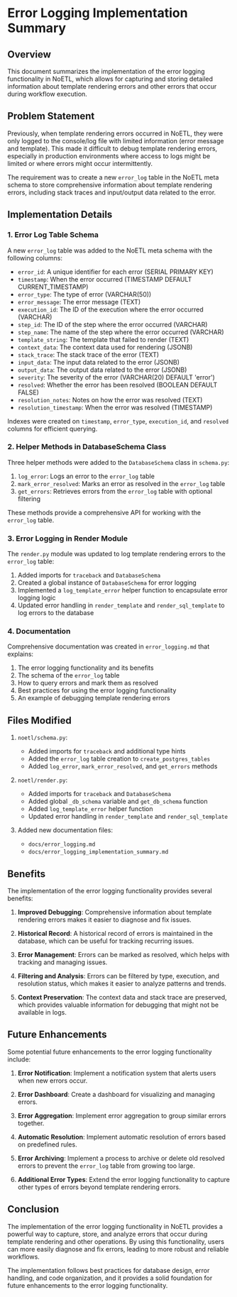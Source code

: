 # Error Logging Implementation Summary

## Overview

This document summarizes the implementation of the error logging functionality in NoETL, which allows for capturing and storing detailed information about template rendering errors and other errors that occur during workflow execution.

## Problem Statement

Previously, when template rendering errors occurred in NoETL, they were only logged to the console/log file with limited information (error message and template). This made it difficult to debug template rendering errors, especially in production environments where access to logs might be limited or where errors might occur intermittently.

The requirement was to create a new `error_log` table in the NoETL meta schema to store comprehensive information about template rendering errors, including stack traces and input/output data related to the error.

## Implementation Details

### 1. Error Log Table Schema

A new `error_log` table was added to the NoETL meta schema with the following columns:

- `error_id`: A unique identifier for each error (SERIAL PRIMARY KEY)
- `timestamp`: When the error occurred (TIMESTAMP DEFAULT CURRENT_TIMESTAMP)
- `error_type`: The type of error (VARCHAR(50))
- `error_message`: The error message (TEXT)
- `execution_id`: The ID of the execution where the error occurred (VARCHAR)
- `step_id`: The ID of the step where the error occurred (VARCHAR)
- `step_name`: The name of the step where the error occurred (VARCHAR)
- `template_string`: The template that failed to render (TEXT)
- `context_data`: The context data used for rendering (JSONB)
- `stack_trace`: The stack trace of the error (TEXT)
- `input_data`: The input data related to the error (JSONB)
- `output_data`: The output data related to the error (JSONB)
- `severity`: The severity of the error (VARCHAR(20) DEFAULT 'error')
- `resolved`: Whether the error has been resolved (BOOLEAN DEFAULT FALSE)
- `resolution_notes`: Notes on how the error was resolved (TEXT)
- `resolution_timestamp`: When the error was resolved (TIMESTAMP)

Indexes were created on `timestamp`, `error_type`, `execution_id`, and `resolved` columns for efficient querying.

### 2. Helper Methods in DatabaseSchema Class

Three helper methods were added to the `DatabaseSchema` class in `schema.py`:

1. `log_error`: Logs an error to the `error_log` table
2. `mark_error_resolved`: Marks an error as resolved in the `error_log` table
3. `get_errors`: Retrieves errors from the `error_log` table with optional filtering

These methods provide a comprehensive API for working with the `error_log` table.

### 3. Error Logging in Render Module

The `render.py` module was updated to log template rendering errors to the `error_log` table:

1. Added imports for `traceback` and `DatabaseSchema`
2. Created a global instance of `DatabaseSchema` for error logging
3. Implemented a `log_template_error` helper function to encapsulate error logging logic
4. Updated error handling in `render_template` and `render_sql_template` to log errors to the database

### 4. Documentation

Comprehensive documentation was created in `error_logging.md` that explains:

1. The error logging functionality and its benefits
2. The schema of the `error_log` table
3. How to query errors and mark them as resolved
4. Best practices for using the error logging functionality
5. An example of debugging template rendering errors

## Files Modified

1. `noetl/schema.py`:
   - Added imports for `traceback` and additional type hints
   - Added the `error_log` table creation to `create_postgres_tables`
   - Added `log_error`, `mark_error_resolved`, and `get_errors` methods

2. `noetl/render.py`:
   - Added imports for `traceback` and `DatabaseSchema`
   - Added global `_db_schema` variable and `get_db_schema` function
   - Added `log_template_error` helper function
   - Updated error handling in `render_template` and `render_sql_template`

3. Added new documentation files:
   - `docs/error_logging.md`
   - `docs/error_logging_implementation_summary.md`

## Benefits

The implementation of the error logging functionality provides several benefits:

1. **Improved Debugging**: Comprehensive information about template rendering errors makes it easier to diagnose and fix issues.

2. **Historical Record**: A historical record of errors is maintained in the database, which can be useful for tracking recurring issues.

3. **Error Management**: Errors can be marked as resolved, which helps with tracking and managing issues.

4. **Filtering and Analysis**: Errors can be filtered by type, execution, and resolution status, which makes it easier to analyze patterns and trends.

5. **Context Preservation**: The context data and stack trace are preserved, which provides valuable information for debugging that might not be available in logs.

## Future Enhancements

Some potential future enhancements to the error logging functionality include:

1. **Error Notification**: Implement a notification system that alerts users when new errors occur.

2. **Error Dashboard**: Create a dashboard for visualizing and managing errors.

3. **Error Aggregation**: Implement error aggregation to group similar errors together.

4. **Automatic Resolution**: Implement automatic resolution of errors based on predefined rules.

5. **Error Archiving**: Implement a process to archive or delete old resolved errors to prevent the `error_log` table from growing too large.

6. **Additional Error Types**: Extend the error logging functionality to capture other types of errors beyond template rendering errors.

## Conclusion

The implementation of the error logging functionality in NoETL provides a powerful way to capture, store, and analyze errors that occur during template rendering and other operations. By using this functionality, users can more easily diagnose and fix errors, leading to more robust and reliable workflows.

The implementation follows best practices for database design, error handling, and code organization, and it provides a solid foundation for future enhancements to the error logging functionality.
